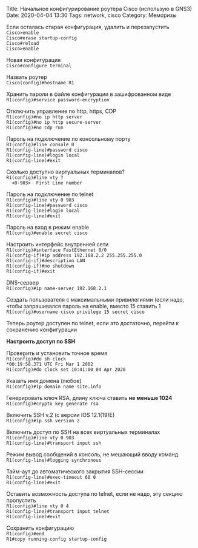 Title: Начальное конфигурирование роутера Cisco (использую в GNS3)
Date: 2020-04-04 13:30
Tags: network, cisco
Category: Меморизы

Если осталась старая конфигурация, удалить и перезапустить  
`Cisco>enable`  
`Cisco#erase startup-config`  
`Cisco#reload`  
`Cisco>enable`  
  
Новая конфигурация  
`Cisco#configure terminal`  
  
Назвать роутер  
`Cisco(config)#hostname R1`  
  
Хранить пароли в файле конфигурации в зашифрованном виде  
`R1(config)#service password-encryption`  
  
Отключить управление по http, https, CDP  
`R1(config)#no ip http server`  
`R1(config)#no ip http secure-server`  
`R1(config)#no cdp run`  
  
Пароль на подключение по консольному порту  
`R1(config)#line console 0`  
`R1(config-line)#password cisco`  
`R1(config-line)#login local`  
`R1(config-line)#exit`  
  
Сколько доступно виртуальных терминалов?  
`R1(config)#line vty ?`  
`  <0-903>  First Line number`  
  
Пароль на подключение по telnet  
`R1(config)#line vty 0 903`  
`R1(config-line)#password cisco`  
`R1(config-line)#login local`  
`R1(config-line)#exit`  
  
Пароль на вход в режим enable  
`R1(config)#enable secret cisco`  
  
Настроить интерфейс внутренней сети  
`R1(config)#interface FastEthernet 0/0`  
`R1(config-if)#ip address 192.168.2.2 255.255.255.0`  
`R1(config-if)#description LAN`  
`R1(config-if)#no shutdown`  
`R1(config-if)#exit`  
  
DNS-сервер  
`R1(config)#ip name-server 192.168.2.1`  
  
Создать пользователя с максимальными привилегиями (если надо, чтобы запрашивался пароль на enable, вместо 15 ставить 1   
`R1(config)#username cisco privilege 15 secret cisco`  
  
Теперь роутер доступен по telnet, если это достаточно, перейти к сохранению конфигурации  
  
__Настроить доступ по SSH__  
    
Проверить и установить точное время  
`R1(config)#do sh clock`  
`*00:19:58.371 UTC Fri Mar 1 2002`  
`R1(config)#do clock set 10:41:00 04 Apr 2020`  
  
Указать имя домена (любое)  
`R1(config)#ip domain name site.info`  
  
Генерировать ключ RSA, длину ключа ставить __не меньше 1024__  
`R1(config)#crypto key generate rsa`  
  
Включить SSH v.2 (с версии IOS 12.1(19)E)  
`R1(config)#ip ssh version 2`  
  
Включить доступ по SSH на всех виртуальных терминалах  
`R1(config)#line vty 0 903`  
`R1(config-line)#transport input ssh`  
  
Режим вывод сообщений в консоль, не мешающий вводу команд  
`R1(config-line)#logging synchronous`  
  
Тайм-аут до автоматического закрытия SSH-сессии  
`R1(config-line)#exec-timeout 60 0`  
`R1(config-line)#exit`  

Оставить возможность доступа по telnet, если не надо, эту секцию пропустить  
`R1(config)#line vty 0 4`  
`R1(config-line)#transport input telnet`  
`R1(config-line)#exit`  
  
Сохранить конфигурацию  
`R1(config)#end`  
`R1#copy running-config startup-config`  
